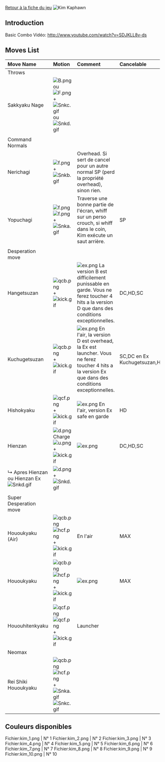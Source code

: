 [Retour à la fiche du
jeu](http://basgrospoing.fr/wiki/index.php?title=The_King_of_Fighters_XIII)
![Kim Kaphawn](Kimkof13.gif "Kim Kaphawn")

## Introduction

Basic Combo Vidéo: <http://www.youtube.com/watch?v=SDJKLL8v-ds>

## Moves List

| Move Name                                              | Motion                                                                                           | Comment                                                                                                                                                             | Cancelable                   | Damage LOW/HIGH/EX    |
|:-------------------------------------------------------|:-------------------------------------------------------------------------------------------------|:--------------------------------------------------------------------------------------------------------------------------------------------------------------------|:-----------------------------|:----------------------|
| Throws                                                 |                                                                                                  |                                                                                                                                                                     |                              |                       |
| Sakkyaku Nage                                          | ![](B.png "B.png") ou ![](F.png "F.png") + ![](Snkc.gif "Snkc.gif") ou ![](Snkd.gif "Snkd.gif")  |                                                                                                                                                                     |                              | 100                   |
|                                                        |                                                                                                  |                                                                                                                                                                     |                              |                       |
| Command Normals                                        |                                                                                                  |                                                                                                                                                                     |                              |                       |
| Nerichagi                                              | ![](f.png "f.png") + ![](Snkb.gif "Snkb.gif")                                                    | Overhead. Si sert de cancel pour un autre normal SP (perd la propriété overhead), sinon rien.                                                                       |                              | 65                    |
| Yopuchagi                                              | ![](f.png "f.png")![](f.png "f.png") + ![](Snka.gif "Snka.gif")                                  | Traverse une bonne partie de l'écran, whiff sur un perso crouch, si whiff dans le coin, Kim exécute un saut arrière.                                                | SP                           | 45                    |
|                                                        |                                                                                                  |                                                                                                                                                                     |                              |                       |
| Desperation move                                       |                                                                                                  |                                                                                                                                                                     |                              |                       |
| Hangetsuzan                                            | ![](qcb.png "qcb.png") + ![](kick.gif "kick.gif")                                                | ![](ex.png "ex.png") La version B est difficilement punissable en garde. Vous ne ferez toucher 4 hits a la version D que dans des conditions exceptionnelles.       | DC,HD,SC                     | 60/40,40,40,40/70,100 |
| Kuchugetsuzan                                          | ![](qcb.png "qcb.png") + ![](kick.gif "kick.gif")                                                | ![](ex.png "ex.png") En l'air, la version D est overhead, la Ex est launcher. Vous ne ferez toucher 4 hits a la version Ex que dans des conditions exceptionnelles. | SC,DC en Ex Kuchugetsuzan,HD | 75/80/50\*4           |
| Hishokyaku                                             | ![](qcf.png "qcf.png") + ![](kick.gif "kick.gif")                                                | ![](ex.png "ex.png") En l'air, version Ex safe en garde                                                                                                             | HD                           | 0,17\*4,20/40\*4      |
| Hienzan                                                | ![](d.png "d.png")Charge![](u.png "u.png") + ![](kick.gif "kick.gif")                            | ![](ex.png "ex.png")                                                                                                                                                | DC,HD,SC                     | 70/50,20,20/100,60    |
| ↳ Apres Hienzan ou Hienzan Ex ![](Snkd.gif "Snkd.gif") | ![](d.png "d.png") + ![](Snkd.gif "Snkd.gif")                                                    |                                                                                                                                                                     |                              | 50                    |
|                                                        |                                                                                                  |                                                                                                                                                                     |                              |                       |
| Super Desperation move                                 |                                                                                                  |                                                                                                                                                                     |                              |                       |
| Hououkyaku (Air)                                       | ![](qcb.png "qcb.png")![](hcf.png "hcf.png")+![](kick.gif "kick.gif")                            | En l'air                                                                                                                                                            | MAX                          | 210                   |
| Hououkyaku                                             | ![](qcb.png "qcb.png")![](hcf.png "hcf.png")+![](kick.gif "kick.gif")                            | ![](ex.png "ex.png")                                                                                                                                                | MAX                          | 210/320               |
| Hououhitenkyaku                                        | ![](qcf.png "qcf.png")![](qcf.png "qcf.png")+![](kick.gif "kick.gif")                            | Launcher                                                                                                                                                            |                              | 100                   |
| Neomax                                                 |                                                                                                  |                                                                                                                                                                     |                              |                       |
| Rei Shiki Hououkyaku                                   | ![](qcb.png "qcb.png") ![](hcf.png "hcf.png") + ![](Snka.gif "Snka.gif")![](Snkc.gif "Snkc.gif") |                                                                                                                                                                     |                              | 440                   |

## Couleurs disponibles

Fichier:kim_1.png \| N° 1 Fichier:kim_2.png \| N° 2 Fichier:kim_3.png \|
N° 3 Fichier:kim_4.png \| N° 4 Fichier:kim_5.png \| N° 5
Fichier:kim_6.png \| N° 6 Fichier:kim_7.png \| N° 7 Fichier:kim_8.png \|
N° 8 Fichier:kim_9.png \| N° 9 Fichier:kim_10.png \| N° 10
